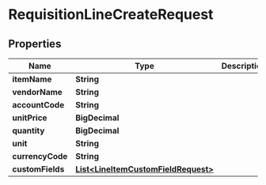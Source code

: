 

# RequisitionLineCreateRequest


## Properties

| Name | Type | Description | Notes |
|------------ | ------------- | ------------- | -------------|
|**itemName** | **String** |  |  |
|**vendorName** | **String** |  |  |
|**accountCode** | **String** |  |  |
|**unitPrice** | **BigDecimal** |  |  |
|**quantity** | **BigDecimal** |  |  |
|**unit** | **String** |  |  |
|**currencyCode** | **String** |  |  |
|**customFields** | [**List&lt;LineItemCustomFieldRequest&gt;**](LineItemCustomFieldRequest.md) |  |  |



